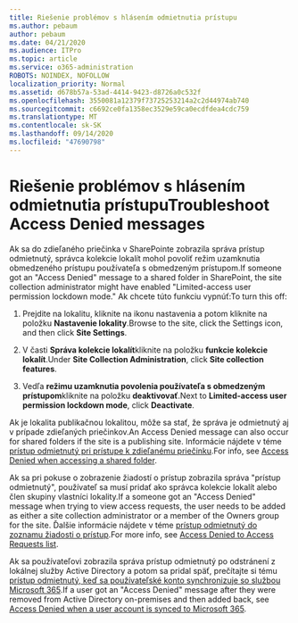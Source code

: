 ```yaml
---
title: Riešenie problémov s hlásením odmietnutia prístupu
ms.author: pebaum
author: pebaum
ms.date: 04/21/2020
ms.audience: ITPro
ms.topic: article
ms.service: o365-administration
ROBOTS: NOINDEX, NOFOLLOW
localization_priority: Normal
ms.assetid: d678b57a-53ad-4414-9423-d8726a0c532f
ms.openlocfilehash: 3550081a12379f73725253214a2c2d44974ab740
ms.sourcegitcommit: c6692ce0fa1358ec3529e59ca0ecdfdea4cdc759
ms.translationtype: MT
ms.contentlocale: sk-SK
ms.lasthandoff: 09/14/2020
ms.locfileid: "47690798"
---
```

# <a name="troubleshoot-access-denied-messages"></a><span data-ttu-id="ba45a-102">Riešenie problémov s hlásením odmietnutia prístupu</span><span class="sxs-lookup"><span data-stu-id="ba45a-102">Troubleshoot Access Denied messages</span></span>

<span data-ttu-id="ba45a-103">Ak sa do zdieľaného priečinka v SharePointe zobrazila správa prístup odmietnutý, správca kolekcie lokalít mohol povoliť režim uzamknutia obmedzeného prístupu používateľa s obmedzeným prístupom.</span><span class="sxs-lookup"><span data-stu-id="ba45a-103">If someone got an "Access Denied" message to a shared folder in SharePoint, the site collection administrator might have enabled "Limited-access user permission lockdown mode."</span></span> <span data-ttu-id="ba45a-104">Ak chcete túto funkciu vypnúť:</span><span class="sxs-lookup"><span data-stu-id="ba45a-104">To turn this off:</span></span> 
  
1. <span data-ttu-id="ba45a-105">Prejdite na lokalitu, kliknite na ikonu nastavenia a potom kliknite na položku **Nastavenie lokality**.</span><span class="sxs-lookup"><span data-stu-id="ba45a-105">Browse to the site, click the Settings icon, and then click **Site Settings**.</span></span>
    
2. <span data-ttu-id="ba45a-106">V časti **Správa kolekcie lokalít**kliknite na položku **funkcie kolekcie lokalít**.</span><span class="sxs-lookup"><span data-stu-id="ba45a-106">Under **Site Collection Administration**, click **Site collection features**.</span></span>
    
3. <span data-ttu-id="ba45a-107">Vedľa **režimu uzamknutia povolenia používateľa s obmedzeným prístupom**kliknite na položku **deaktivovať**.</span><span class="sxs-lookup"><span data-stu-id="ba45a-107">Next to **Limited-access user permission lockdown mode**, click **Deactivate**.</span></span>
    
<span data-ttu-id="ba45a-108">Ak je lokalita publikačnou lokalitou, môže sa stať, že správa je odmietnutý aj v prípade zdieľaných priečinkov.</span><span class="sxs-lookup"><span data-stu-id="ba45a-108">An Access Denied message can also occur for shared folders if the site is a publishing site.</span></span> <span data-ttu-id="ba45a-109">Informácie nájdete v téme [prístup odmietnutý pri prístupe k zdieľanému priečinku](https://go.microsoft.com/fwlink/?linkid=2004317).</span><span class="sxs-lookup"><span data-stu-id="ba45a-109">For info, see [Access Denied when accessing a shared folder](https://go.microsoft.com/fwlink/?linkid=2004317).</span></span>
  
<span data-ttu-id="ba45a-110">Ak sa pri pokuse o zobrazenie žiadostí o prístup zobrazila správa "prístup odmietnutý", používateľ sa musí pridať ako správca kolekcie lokalít alebo člen skupiny vlastníci lokality.</span><span class="sxs-lookup"><span data-stu-id="ba45a-110">If a someone got an "Access Denied" message when trying to view access requests, the user needs to be added as either a site collection administrator or a member of the Owners group for the site.</span></span> <span data-ttu-id="ba45a-111">Ďalšie informácie nájdete v téme [prístup odmietnutý do zoznamu žiadosti o prístup](https://go.microsoft.com/fwlink/?linkid=2004220).</span><span class="sxs-lookup"><span data-stu-id="ba45a-111">For more info, see [Access Denied to Access Requests list](https://go.microsoft.com/fwlink/?linkid=2004220).</span></span>
  
<span data-ttu-id="ba45a-112">Ak sa používateľovi zobrazila správa prístup odmietnutý po odstránení z lokálnej služby Active Directory a potom sa pridal späť, prečítajte si tému [prístup odmietnutý, keď sa používateľské konto synchronizuje so službou Microsoft 365](https://go.microsoft.com/fwlink/?linkid=2004318).</span><span class="sxs-lookup"><span data-stu-id="ba45a-112">If a user got an "Access Denied" message after they were removed from Active Directory on-premises and then added back, see [Access Denied when a user account is synced to Microsoft 365](https://go.microsoft.com/fwlink/?linkid=2004318).</span></span>
  

